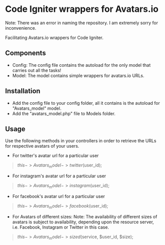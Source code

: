 Code Igniter wrappers for Avatars.io
====================================
Note: There was an error in naming the repository. I am extremely sorry for inconvenience.

Facilitating Avatars.io wrappers for Code Igniter.

Components
----------
- Config: The config file contains the autoload for the only model that carries out all the tasks!
- Model: The model contains simple wrappers for avatars.io URLs.

Installation
------------
- Add the config file to your config folder, all it contains is the autoload for "Avatars_model" model.
- Add the "avatars_model.php" file to Models folder.

Usage
-----

Use the following methods in your controllers in order to retrieve the URLs for respective avatars of your users.

- For twitter's avatar url for a particular user
> $this->Avatars_model->twitter($user_id);

- For instagram's avatar url for a particular user
> $this->Avatars_model->instagram($user_id);

- For facebook's avatar url for a particular user
> $this->Avatars_model->facebook($user_id);

- For Avatars of different sizes:
Note: The availability of different sizes of avatars is subject to availability, depending upon the resource server, i.e. Facebook, Instagram or Twitter in this case.
> $this->Avatars_model->sized($service, $user_id, $size);
